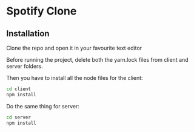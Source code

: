 # Spotify Clone

## Installation
Clone the repo and open it in your favourite text editor

Before running the project, delete both the yarn.lock files from client and server folders.

Then you have to install all the node files for the client:
```bash
cd client
npm install
```
Do the same thing for server:
```bash
cd server
npm install
```

